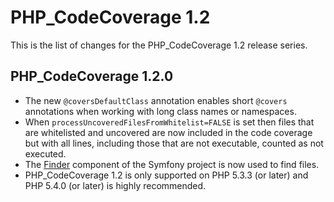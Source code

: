 PHP_CodeCoverage 1.2
====================

This is the list of changes for the PHP_CodeCoverage 1.2 release series.

PHP_CodeCoverage 1.2.0
----------------------

* The new `@coversDefaultClass` annotation enables short `@covers` annotations when working with long class names or namespaces.
* When `processUncoveredFilesFromWhitelist=FALSE` is set then files that are whitelisted and uncovered are now included in the code coverage but with all lines, including those that are not executable, counted as not executed.
* The [Finder](http://symfony.com/doc/2.0/components/finder.html) component of the Symfony project is now used to find files.
* PHP_CodeCoverage 1.2 is only supported on PHP 5.3.3 (or later) and PHP 5.4.0 (or later) is highly recommended.
